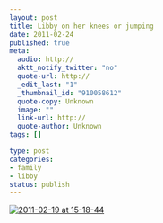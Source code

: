 ```yaml
--- 
layout: post
title: Libby on her knees or jumping
date: 2011-02-24
published: true
meta: 
  audio: http://
  aktt_notify_twitter: "no"
  quote-url: http://
  _edit_last: "1"
  _thumbnail_id: "910058612"
  quote-copy: Unknown
  image: ""
  link-url: http://
  quote-author: Unknown
tags: []

type: post
categories: 
- family
- libby
status: publish
---
```



[![](http://media.eick.us/2011/02/2011-02-19-at-15-18-44-200x300.jpg "2011-02-19 at 15-18-44")](http://media.eick.us/2011/02/2011-02-19-at-15-18-44.jpg)
